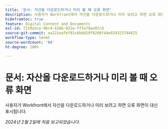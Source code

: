 ```yaml
---
title: '문서: 자산을 다운로드하거나 미리 볼 때 오류 화면'
description: 사용자가 Workfront에서 자산을 다운로드하거나 미리 보려고 하면 오류 화면이 대신 표시됩니다.
hidefromtoc: true
feature: Digital Content and Documents
exl-id: 7210a3ce-96c4-4186-922e-fffa79ae97cd
source-git-commit: aa221eafef81c6bdd29f8286f44e924323744625
workflow-type: tm+mt
source-wordcount: '60'
ht-degree: 100%

---
```


# 문서: 자산을 다운로드하거나 미리 볼 때 오류 화면


<!--
>[!NOTE]
>
>This issue was fixed on June 13, 2024.
-->

사용자가 Workfront에서 자산을 다운로드하거나 미리 보려고 하면 오류 화면이 대신 표시됩니다.

_2024년 2월 2일에 처음 보고되었습니다._
